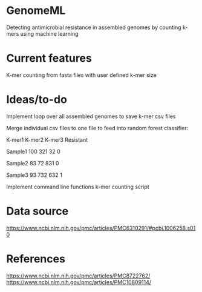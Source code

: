 # GenomeML
Detecting antimicrobial resistance in assembled genomes by counting k-mers using machine learning

# Current features
K-mer counting from fasta files with user defined k-mer size

# Ideas/to-do
Implement loop over all assembled genomes to save k-mer csv files

Merge individual csv files to one file to feed into random forest classifier:

K-mer1	K-mer2	K-mer3	Resistant
	
Sample1 100	321	32	0

Sample2 83	72	831	0

Sample3 93	732	632	1

Implement command line functions k-mer counting script

# Data source
https://www.ncbi.nlm.nih.gov/pmc/articles/PMC6310291/#pcbi.1006258.s010

# References 
https://www.ncbi.nlm.nih.gov/pmc/articles/PMC8722762/
https://www.ncbi.nlm.nih.gov/pmc/articles/PMC10809114/

